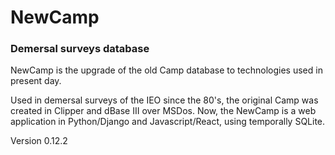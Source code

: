# NewCamp

### Demersal surveys database

NewCamp is the upgrade of the old Camp database to technologies used in present day.

Used in demersal surveys of the IEO since the 80's, the original Camp was created in Clipper and dBase III over MSDos. Now, the NewCamp is a web application in Python/Django and Javascript/React, using temporally SQLite.

Version 0.12.2
